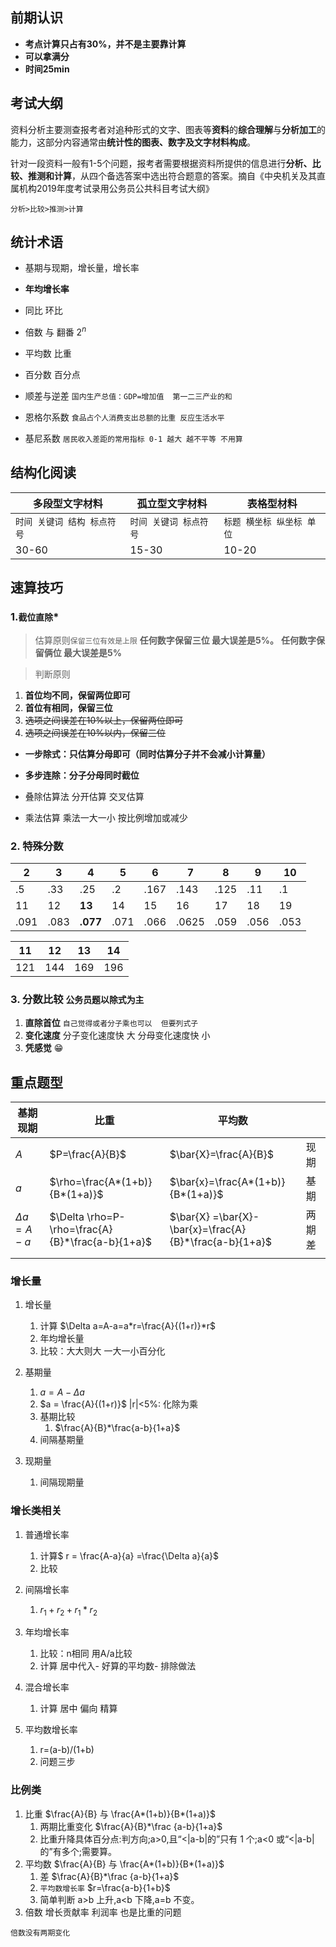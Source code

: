 ## 前期认识

- **考点计算只占有30%，并不是主要靠计算**
- **可以拿满分**
- **时间25min**

## 考试大纲

资料分析主要测查报考者对追种形式的文字、图表等**资料**的**综合理解**与**分析加工**的能力，这部分内容通常由**统计性的图表、数字及文字材料构成**。

针对一段资料一般有1-5个问题，报考者需要根据资料所提供的信息进行**分析、比较、推测和计算**，从四个备选答案中选出符合题意的答案。摘自《中央机关及其直属机构2019年度考试录用公务员公共科目考试大纲》

`分析>比较>推测>计算`



## 统计术语

- 基期与现期，增长量，增长率 

- **年均增长率** 

- 同比 环比

- 倍数 与 翻番 $2^n$

- 平均数 比重

- 百分数  百分点 

-  顺差与逆差   `国内生产总值：GDP=增加值  第一二三产业的和`

- 恩格尔系数 `食品占个人消费支出总额的比重 反应生活水平`

- 基尼系数  `居民收入差距的常用指标 0-1 越大 越不平等 不用算`

## 结构化阅读

| 多段型文字材料              | 孤立型文字材料         | 表格型材料                |
| --------------------------- | ---------------------- | ------------------------- |
| `时间 关键词 结构 标点符号` | `时间 关键词 标点符号` | `标题 横坐标 纵坐标 单位` |
| 30-60                       | 15-30                  | 10-20                     |

## 速算技巧

### 1.`截位直除`*

> 估算原则`保留三位有效是上限` **任何数字保留三位 最大误差是5%。** **任何数字保留俩位 最大误差是5%** 

>判断原则

1. **首位均不同，保留两位即可**
2. **首位有相同，保留三位**
3. ~~选项之间误差在10%以上，保留两位即可~~
4. ~~选项之间误差在10%以内，保留三位~~

- **一步除式：只估算分母即可（同时估算分子并不会减小计算量）** 

- **多步连除：分子分母同时截位**

- 叠除估算法 分开估算 交叉估算

- 乘法估算  乘法一大一小 按比例增加或减少

### 2. 特殊分数

| 2    | 3    | 4        | 5    | 6    | 7     | 8    | 9    | 10   |
| ---- | ---- | -------- | ---- | ---- | ----- | ---- | ---- | ---- |
| .5   | .33  | .25      | .2   | .167 | .143  | .125 | .11  | .1   |
| 11   | 12   | **13**   | 14   | 15   | 16    | 17   | 18   | 19   |
| .091 | .083 | **.077** | .071 | .066 | .0625 | .059 | .056 | .053 |

| 11   | 12   | 13   | 14   |
| ---- | ---- | ---- | ---- |
| 121  | 144  | 169  | 196  |

### 3. 分数比较 `公务员题以除式为主`

1. **直除首位** `自己觉得或者分子乘也可以  但要列式子`
2. **变化速度**  分子变化速度快 大  分母变化速度快 小
2. **凭感觉** 😁

## 重点题型

| 基期 现期         | 比重                                      | 平均数            |  |
| -------------- | ----------------------------------------- | ---------------- | -------------- |
| $A$            | $P=\frac{A}{B}$                           | $\bar{X}=\frac{A}{B}$ | 现期 |
| $a$            | $\rho=\frac{A*(1+b)}{B*(1+a)}$            | $\bar{x}=\frac{A*(1+b)}{B*(1+a)}$ | 基期 |
| $\Delta a=A-a$ | $\Delta \rho=P-\rho=\frac{A}{B}*\frac{a-b}{1+a}$ | $\bar{X} =\bar{X}-\bar{x}=\frac{A}{B}*\frac{a-b}{1+a}$ | 两期差 |
|  |  |  |  |

### 增长量

1. 增长量

   1. 计算 $\Delta a=A-a=a*r=\frac{A}{(1+r)}*r$
   2. 年均增长量
   3. 比较：大大则大 一大一小百分化
2. 基期量

   1. $a=A-\Delta a$
   2. $a = \frac{A}{(1+r)}$ |r|<5%: 化除为乘
   3. 基期比较
      1. $\frac{A}{B}*\frac{a-b}{1+a}$
   4. 间隔基期量
3. 现期量

   1. 间隔现期量

### 增长类相关

1. 普通增长率
   1. 计算$ r = \frac{A-a}{a} =\frac{\Delta a}{a}$
   2. 比较 
2. 间隔增长率
   1. $r_1+r_2+r_1*r_2$
3. 年均增长率
   1. 比较：n相同 用A/a比较
   2. 计算 居中代入- 好算的平均数- 排除做法
4. 混合增长率
   1. 计算 居中 偏向 精算
   
5. 平均数增长率
   1. r=(a-b)/(1+b)
   2. 问题三步

### 比例类

1. 比重  $\frac{A}{B} 与 \frac{A*(1+b)}{B*(1+a)}$
   1. 两期比重变化 $\frac{A}{B}*\frac {a-b}{1+a}$
   2. 比重升降具体百分点:判方向;a>0,且“<|a-b|的”只有 1 个;a<0 或“<|a-b|的”有多个;需要算。
2. 平均数 $\frac{A}{B} 与 \frac{A*(1+b)}{B*(1+a)}$
   1. 差 $\frac{A}{B}*\frac {a-b}{1+a}$
   2. `平均数增长率` $r=\frac{a-b}{1+b}$
   3. 简单判断 a>b 上升,a<b 下降,a=b 不变。
3. 倍数 增长贡献率 利润率 也是比重的问题

`倍数没有两期变化`



